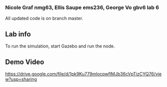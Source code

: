
### Nicole Graf nmg63, Ellis Saupe ems236, George Vo gbv6 lab 6

All updated code is on branch master.

## Lab info

To run the simulation, start Gazebo and run the node.

## Demo Video
https://drive.google.com/file/d/1pk9Ku779mlocpwflMJb36cVpTizCYQ76/view?usp=sharing